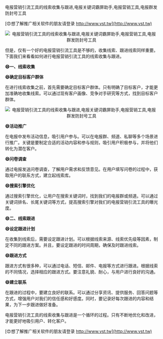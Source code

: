 电报营销引流工具的线索收集与跟进,电报关键词霸屏助手,电报营销工具,电报群发防封号工具

[😍想了解推广相关软件的朋友请登录 http://www.vst.tw](http://www.vst.tw)

 <center><img src="https://vst.tw/MP4/tuiguang/png/2.png" alt="电报营销引流工具的线索收集与跟进,电报关键词霸屏助手,电报营销工具,电报群发防封号工具"></center>

但是，仅有一个好的电报营销引流工具是不够的，收集线索、跟进线索同样重要。下面我们来看看如何进行电报营销引流工具的线索收集与跟进。

**😄一、线索收集**

**😄确定目标客户群体**

在进行线索收集之前，首先需要确定目标客户群体。只有明确了目标客户，才能更加准确地收集线索。可以通过现有客户画像、竞争对手研究等方式，找到目标客户群体。

 <center><img src="https://vst.tw/MP4/tuiguang/png/6.png" alt="电报营销引流工具的线索收集与跟进,电报关键词霸屏助手,电报营销工具,电报群发防封号工具"></center>

**😄活动推广**

在电报中发布活动信息，吸引用户参与。可以在电报群、频道、私聊等多个场景进行推广。关键是要制定合适的活动内容和参与规则，吸引用户积极参与，并将他们转化为潜在客户。

**😄问卷调查**

通过电报发送问卷调查，了解用户需求和反馈意见。在用户填写问卷的过程中，获取用户的联系方式，建立起线索库。

**😄搜索引擎优化**

通过搜索引擎优化，让用户在搜索关键词时，找到我们的电报群或频道。可以通过关键词排名、长尾关键词等方式，提高搜索引擎对我们的电报营销引流工具的曝光度。

**😄二、线索跟进**

**😄设定跟进计划**

在收集到线索后，需要设定跟进计划。可以根据线索来源、线索优先级等因素，制定不同的跟进方案。并且，要设定跟进的时间周期，确保及时跟进线索。

**😄跟进方式**

跟进方式有很多种，可以通过电话、短信、邮件、电报等方式进行跟进。根据线索的不同情况，选择相应的跟进方式。要注意礼貌、耐心，与用户进行良好的沟通。

**😄建立联系**

在跟进的过程中，要建立良好的联系。可以通过分享资讯、提供服务、回答问题等方式，增强用户对我们的信任感和好感度。同时，要记录好每次跟进的内容和结果，为下一步跟进做好准备。

电报营销引流工具的线索收集与跟进是一个循环的过程。只有不断地优化和改进，才能更好地吸引用户、转化客户。

[😍想了解推广相关软件的朋友请登录 http://www.vst.tw](http://www.vst.tw)



